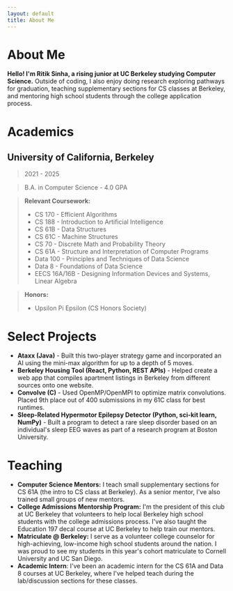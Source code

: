 ```yaml
---
layout: default
title: About Me
---
```

# About Me
**Hello! I'm Ritik Sinha, a rising junior at UC Berkeley studying Computer Science.**
Outside of coding, I also enjoy doing research exploring pathways for graduation, teaching supplementary sections for CS classes at Berkeley, and mentoring high school students through the college application process.  


# Academics

## University of California, Berkeley
> 2021 - 2025

> B.A. in Computer Science - 4.0 GPA

> **Relevant Coursework:**
> * CS 170 - Efficient Algorithms
> * CS 188 - Introduction to Artificial Intelligence
> * CS 61B - Data Structures
> * CS 61C - Machine Structures
> * CS 70 - Discrete Math and Probability Theory
> * CS 61A - Structure and Interpretation of Computer Programs
> * Data 100 - Principles and Techniques of Data Science
> * Data 8 - Foundations of Data Science
> * EECS 16A/16B - Designing Information Devices and Systems, Linear Algebra


> **Honors:**
> * Upsilon Pi Epsilon (CS Honors Society)


# Select Projects
* **Ataxx (Java)** - Built this two-player strategy game and incorporated an AI using the mini-max algorithm for up to a depth of 5 moves.
* **Berkeley Housing Tool (React, Python, REST APIs)** - Helped create a web app that compiles apartment listings in Berkeley from different sources onto one website.
* **Convolve (C)** - Used OpenMP/OpenMPI to optimize matrix convolutions. Placed 9th place out of 400 submissions in my 61C class for best runtimes.
* **Sleep-Related Hypermotor Epilepsy Detector (Python, sci-kit learn, NumPy)** - Built a program to detect a rare sleep disorder based on an individual's sleep EEG waves as part of a research program at Boston University.


# Teaching
*   **Computer Science Mentors:** I teach small supplementary sections for CS 61A (the intro to CS class at Berkeley). As a senior mentor, I've also trained small groups of new mentors.
*   **College Admissions Mentorship Program:** I'm the president of this club at UC Berkeley that volunteers to help local Berkeley high school students with the college admissions process. I've also taught the Education 197 decal course at UC Berkeley to help train our mentors. 
*   **Matriculate @ Berkeley:** I serve as a volunteer college counselor for high-achieving, low-income high school students around the nation. I was proud to see my students in this year's cohort matriculate to Cornell University and UC San Diego.
*   **Academic Intern**: I've been an academic intern for the CS 61A and Data 8 courses at UC Berkeley, where I've helped teach during the lab/discussion sections for these classes.
